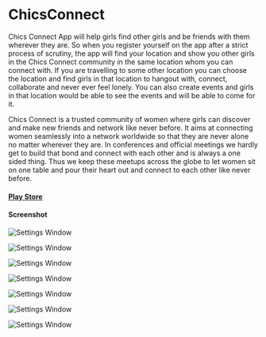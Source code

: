 # ChicsConnect
Chics Connect App will help girls find other girls and be friends with them wherever they are.
So when you register yourself on the app after a strict process of scrutiny, the app will find your location and show you other girls in the Chics Connect community in the same location whom you can connect with. If you are travelling to some other location you can choose the location and find girls in that location to hangout with, connect, collaborate and never ever feel lonely. You can also create events and girls in that location would be able to see the events and will be able to come for it.

Chics Connect is a trusted community of women where girls can discover and make new friends and network like never before. It aims at connecting women seamlessly into a network worldwide so that they are never alone no matter wherever they are.
In conferences and official meetings we hardly get to build that bond and connect with each other and is always a one sided thing. Thus we keep these meetups across the globe to let women sit on one table and pour their heart out and connect to each other like never before.

#### [Play Store](https://play.google.com/store/apps/details?id=and.com.chicsconnect)

#### Screenshot
![Settings Window](https://raw.github.com/anandwana001/ChicsConnect/blob/master/Screenshots/logo.png)

![Settings Window](https://raw.github.com/anandwana001/ChicsConnect/blob/master/Screenshots/FirstScreen.png)

![Settings Window](https://raw.github.com/anandwana001/ChicsConnect/blob/master/Screenshots/Screenshot_2017-10-05-05-48-15-242_and.com.chicsconnect)

![Settings Window](https://raw.github.com/anandwana001/ChicsConnect/blob/master/Screenshots/Screenshot_2017-09-23-18-32-47-877_com.chicsconnect.png)

![Settings Window](https://raw.github.com/anandwana001/ChicsConnect/blob/master/Screenshots/Screenshot_2017-09-23-18-32-42-107_com.chicsconnect.png)

![Settings Window](https://raw.github.com/anandwana001/ChicsConnect/blob/master/Screenshots/Screenshot_2017-09-23-18-32-57-234_com.chicsconnect.png)

![Settings Window](https://raw.github.com/anandwana001/ChicsConnect/blob/master/Screenshots/Screenshot_2017-09-23-18-33-02-705_com.chicsconnect)

